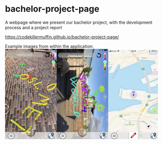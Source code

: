 # bachelor-project-page
A webpage where we present our bachelor project, with the development process and a project report

https://codekillermuffin.github.io/bachelor-project-page/


Example images from within the application:
![application image](images/Skjermbilde2024.png)
